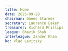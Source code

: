 ```yaml
---
title: Home
date: 2025-09-28
chairman: Omeed Starmer
secretary: Laurence Baker
treasurer: Richard Phillips
league: Bhavik Shah
interleague: Zander Khan
ko: Vlad Levitsky
---
```

